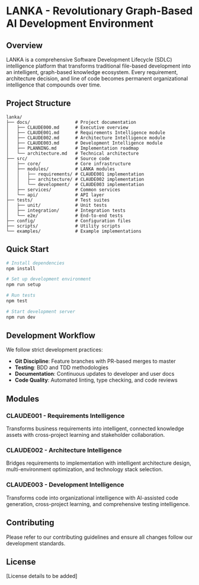 # LANKA - Revolutionary Graph-Based AI Development Environment

## Overview

LANKA is a comprehensive Software Development Lifecycle (SDLC) intelligence platform that transforms traditional file-based development into an intelligent, graph-based knowledge ecosystem. Every requirement, architecture decision, and line of code becomes permanent organizational intelligence that compounds over time.

## Project Structure

```
lanka/
├── docs/                 # Project documentation
│   ├── CLAUDE000.md      # Executive overview
│   ├── CLAUDE001.md      # Requirements Intelligence module
│   ├── CLAUDE002.md      # Architecture Intelligence module
│   ├── CLAUDE003.md      # Development Intelligence module
│   ├── PLANNING.md       # Implementation roadmap
│   └── architecture.md   # Technical architecture
├── src/                  # Source code
│   ├── core/             # Core infrastructure
│   ├── modules/          # LANKA modules
│   │   ├── requirements/ # CLAUDE001 implementation
│   │   ├── architecture/ # CLAUDE002 implementation
│   │   └── development/  # CLAUDE003 implementation
│   ├── services/         # Common services
│   └── api/              # API layer
├── tests/                # Test suites
│   ├── unit/             # Unit tests
│   ├── integration/      # Integration tests
│   └── e2e/              # End-to-end tests
├── config/               # Configuration files
├── scripts/              # Utility scripts
└── examples/             # Example implementations
```

## Quick Start

```bash
# Install dependencies
npm install

# Set up development environment
npm run setup

# Run tests
npm test

# Start development server
npm run dev
```

## Development Workflow

We follow strict development practices:
- **Git Discipline**: Feature branches with PR-based merges to master
- **Testing**: BDD and TDD methodologies
- **Documentation**: Continuous updates to developer and user docs
- **Code Quality**: Automated linting, type checking, and code reviews

## Modules

### CLAUDE001 - Requirements Intelligence
Transforms business requirements into intelligent, connected knowledge assets with cross-project learning and stakeholder collaboration.

### CLAUDE002 - Architecture Intelligence
Bridges requirements to implementation with intelligent architecture design, multi-environment optimization, and technology stack selection.

### CLAUDE003 - Development Intelligence
Transforms code into organizational intelligence with AI-assisted code generation, cross-project learning, and comprehensive testing intelligence.

## Contributing

Please refer to our contributing guidelines and ensure all changes follow our development standards.

## License

[License details to be added]